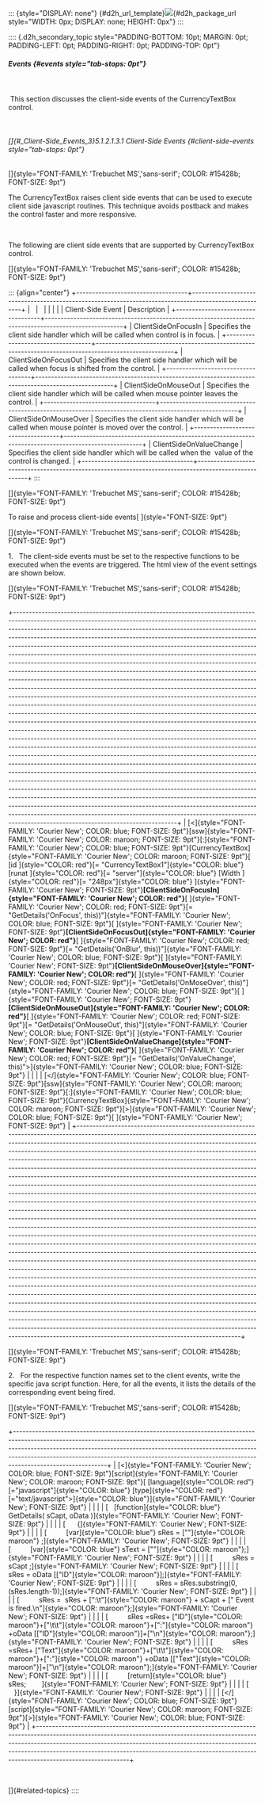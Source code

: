 ::: {style="DISPLAY: none"}
[](ms-xhelp:///?Id=d2h_url_template){#d2h_url_template}![](!package_url!){#d2h_package_url style="WIDTH: 0px; DISPLAY: none; HEIGHT: 0px"}
:::

:::: {.d2h_secondary_topic style="PADDING-BOTTOM: 10pt; MARGIN: 0pt; PADDING-LEFT: 0pt; PADDING-RIGHT: 0pt; PADDING-TOP: 0pt"}
##### Events {#events style="tab-stops: 0pt"}

 

 This section discusses the client-side events of the CurrencyTextBox control.

 

###### []{#_Client-Side_Events_3}5.1.2.1.3.1 Client-Side Events {#client-side-events style="tab-stops: 0pt"}

[]{style="FONT-FAMILY: 'Trebuchet MS','sans-serif'; COLOR: #15428b; FONT-SIZE: 9pt"} 

The CurrencyTextBox raises client side events that can be used to execute client side javascript routines. This technique avoids postback and makes the control faster and more responsive.

 

The following are client side events that are supported by CurrencyTextBox control.

[]{style="FONT-FAMILY: 'Trebuchet MS','sans-serif'; COLOR: #15428b; FONT-SIZE: 9pt"} 

::: {align="center"}
+-----------------------------------+------------------------------------------------------------------------------------------------------+
|                                   |                                                                                                      |
|                                   |                                                                                                      |
| Client-Side Event                 | Description                                                                                          |
+-----------------------------------+------------------------------------------------------------------------------------------------------+
| ClientSideOnFocusIn               | Specifies the client side handler which will be called when control is in focus.                     |
+-----------------------------------+------------------------------------------------------------------------------------------------------+
| ClientSideOnFocusOut              | Specifies the client side handler which will be called when focus is shifted from the control.       |
+-----------------------------------+------------------------------------------------------------------------------------------------------+
| ClientSideOnMouseOut              | Specifies the client side handler which will be called when mouse pointer leaves the control.        |
+-----------------------------------+------------------------------------------------------------------------------------------------------+
| ClientSideOnMouseOver             | Specifies the client side handler which will be called when mouse pointer is moved over the control. |
+-----------------------------------+------------------------------------------------------------------------------------------------------+
| ClientSideOnValueChange           | Specifies the client side handler which will be called when the  value of the control is changed.    |
+-----------------------------------+------------------------------------------------------------------------------------------------------+
:::

[]{style="FONT-FAMILY: 'Trebuchet MS','sans-serif'; COLOR: #15428b; FONT-SIZE: 9pt"} 

To raise and process client-side events[ ]{style="FONT-SIZE: 9pt"}

[]{style="FONT-FAMILY: 'Trebuchet MS','sans-serif'; COLOR: #15428b; FONT-SIZE: 9pt"} 

1.   The client-side events must be set to the respective functions to be executed when the events are triggered. The html view of the event settings are shown below.

[]{style="FONT-FAMILY: 'Trebuchet MS','sans-serif'; COLOR: #15428b; FONT-SIZE: 9pt"} 

+---------------------------------------------------------------------------------------------------------------------------------------------------------------------------------------------------------------------------------------------------------------------------------------------------------------------------------------------------------------------------------------------------------------------------------------------------------------------------------------------------------------------------------------------------------------------------------------------------------------------------------------------------------------------------------------------------------------------------------------------------------------------------------------------------------------------------------------------------------------------------------------------------------------------------------------------------------------------------------------------------------------------------------------------------------------------------------------------------------------------------------------------------------------------------------------------------------------------------------------------------------------------------------------------------------------------------------------------------------------------------------------------------------------------------------------------------------------------------------------------------------------------------------------------------------------------------------------------------------------------------------------------------------------------------------------------------------------------------------------------------------------------------------------------------------------------------------------------------------------------------------------------------------------------------------------------------------------------------------------------------------------------------------------------------------------------------------+
| [\<]{style="FONT-FAMILY: 'Courier New'; COLOR: blue; FONT-SIZE: 9pt"}[ssw]{style="FONT-FAMILY: 'Courier New'; COLOR: maroon; FONT-SIZE: 9pt"}[:]{style="FONT-FAMILY: 'Courier New'; COLOR: blue; FONT-SIZE: 9pt"}[CurrencyTextBox]{style="FONT-FAMILY: 'Courier New'; COLOR: maroon; FONT-SIZE: 9pt"}[ [id ]{style="COLOR: red"}[= \"CurrencyTextBox1\"]{style="COLOR: blue"} [runat ]{style="COLOR: red"}[= \"server\"]{style="COLOR: blue"} [Width ]{style="COLOR: red"}[= \"248px\"]{style="COLOR: blue"} ]{style="FONT-FAMILY: 'Courier New'; FONT-SIZE: 9pt"}**[ClientSideOnFocusIn]{style="FONT-FAMILY: 'Courier New'; COLOR: red"}**[ ]{style="FONT-FAMILY: 'Courier New'; COLOR: red; FONT-SIZE: 9pt"}[= \"GetDetails(\'OnFocus\', this))\"]{style="FONT-FAMILY: 'Courier New'; COLOR: blue; FONT-SIZE: 9pt"}[ ]{style="FONT-FAMILY: 'Courier New'; FONT-SIZE: 9pt"}**[ClientSideOnFocusOut]{style="FONT-FAMILY: 'Courier New'; COLOR: red"}**[ ]{style="FONT-FAMILY: 'Courier New'; COLOR: red; FONT-SIZE: 9pt"}[= \"GetDetails(\'OnBlur\', this))\"]{style="FONT-FAMILY: 'Courier New'; COLOR: blue; FONT-SIZE: 9pt"}[ ]{style="FONT-FAMILY: 'Courier New'; FONT-SIZE: 9pt"}**[ClientSideOnMouseOver]{style="FONT-FAMILY: 'Courier New'; COLOR: red"}**[ ]{style="FONT-FAMILY: 'Courier New'; COLOR: red; FONT-SIZE: 9pt"}[= \"GetDetails(\'OnMoseOver\', this)\"]{style="FONT-FAMILY: 'Courier New'; COLOR: blue; FONT-SIZE: 9pt"}[ ]{style="FONT-FAMILY: 'Courier New'; FONT-SIZE: 9pt"}**[ClientSideOnMouseOut]{style="FONT-FAMILY: 'Courier New'; COLOR: red"}**[ ]{style="FONT-FAMILY: 'Courier New'; COLOR: red; FONT-SIZE: 9pt"}[= \"GetDetails(\'OnMouseOut\', this)\"]{style="FONT-FAMILY: 'Courier New'; COLOR: blue; FONT-SIZE: 9pt"}[ ]{style="FONT-FAMILY: 'Courier New'; FONT-SIZE: 9pt"}**[ClientSideOnValueChange]{style="FONT-FAMILY: 'Courier New'; COLOR: red"}**[ ]{style="FONT-FAMILY: 'Courier New'; COLOR: red; FONT-SIZE: 9pt"}[= \"GetDetails(\'OnValueChange\', this)\"\>]{style="FONT-FAMILY: 'Courier New'; COLOR: blue; FONT-SIZE: 9pt"} |
|                                                                                                                                                                                                                                                                                                                                                                                                                                                                                                                                                                                                                                                                                                                                                                                                                                                                                                                                                                                                                                                                                                                                                                                                                                                                                                                                                                                                                                                                                                                                                                                                                                                                                                                                                                                                                                                                                                                                                                                                                                                                                 |
| [\</]{style="FONT-FAMILY: 'Courier New'; COLOR: blue; FONT-SIZE: 9pt"}[ssw]{style="FONT-FAMILY: 'Courier New'; COLOR: maroon; FONT-SIZE: 9pt"}[:]{style="FONT-FAMILY: 'Courier New'; COLOR: blue; FONT-SIZE: 9pt"}[CurrencyTextBox]{style="FONT-FAMILY: 'Courier New'; COLOR: maroon; FONT-SIZE: 9pt"}[\>]{style="FONT-FAMILY: 'Courier New'; COLOR: blue; FONT-SIZE: 9pt"}[ ]{style="FONT-FAMILY: 'Courier New'; FONT-SIZE: 9pt"}                                                                                                                                                                                                                                                                                                                                                                                                                                                                                                                                                                                                                                                                                                                                                                                                                                                                                                                                                                                                                                                                                                                                                                                                                                                                                                                                                                                                                                                                                                                                                                                                                                              |
+---------------------------------------------------------------------------------------------------------------------------------------------------------------------------------------------------------------------------------------------------------------------------------------------------------------------------------------------------------------------------------------------------------------------------------------------------------------------------------------------------------------------------------------------------------------------------------------------------------------------------------------------------------------------------------------------------------------------------------------------------------------------------------------------------------------------------------------------------------------------------------------------------------------------------------------------------------------------------------------------------------------------------------------------------------------------------------------------------------------------------------------------------------------------------------------------------------------------------------------------------------------------------------------------------------------------------------------------------------------------------------------------------------------------------------------------------------------------------------------------------------------------------------------------------------------------------------------------------------------------------------------------------------------------------------------------------------------------------------------------------------------------------------------------------------------------------------------------------------------------------------------------------------------------------------------------------------------------------------------------------------------------------------------------------------------------------------+

[]{style="FONT-FAMILY: 'Trebuchet MS','sans-serif'; COLOR: #15428b; FONT-SIZE: 9pt"} 

2.   For the respective function names set to the client events, write the specific java script function. Here, for all the events, it lists the details of the corresponding event being fired.

[]{style="FONT-FAMILY: 'Trebuchet MS','sans-serif'; COLOR: #15428b; FONT-SIZE: 9pt"} 

+-----------------------------------------------------------------------------------------------------------------------------------------------------------------------------------------------------------------------------------------------------------------------------------------------------------------------------------------------------+
| [\<]{style="FONT-FAMILY: 'Courier New'; COLOR: blue; FONT-SIZE: 9pt"}[script]{style="FONT-FAMILY: 'Courier New'; COLOR: maroon; FONT-SIZE: 9pt"}[ [language]{style="COLOR: red"}[=\"javascript\"]{style="COLOR: blue"} [type]{style="COLOR: red"}[=\"text/javascript\"\>]{style="COLOR: blue"}]{style="FONT-FAMILY: 'Courier New'; FONT-SIZE: 9pt"} |
|                                                                                                                                                                                                                                                                                                                                                     |
| [   [function]{style="COLOR: blue"} GetDetails( sCapt, oData )]{style="FONT-FAMILY: 'Courier New'; FONT-SIZE: 9pt"}                                                                                                                                                                                                                                 |
|                                                                                                                                                                                                                                                                                                                                                     |
| [      {]{style="FONT-FAMILY: 'Courier New'; FONT-SIZE: 9pt"}                                                                                                                                                                                                                                                                                       |
|                                                                                                                                                                                                                                                                                                                                                     |
| [          [var]{style="COLOR: blue"} sRes = [\"\"]{style="COLOR: maroon"} ;]{style="FONT-FAMILY: 'Courier New'; FONT-SIZE: 9pt"}                                                                                                                                                                                                                   |
|                                                                                                                                                                                                                                                                                                                                                     |
| [          [var]{style="COLOR: blue"} sText = [\"\"]{style="COLOR: maroon"};]{style="FONT-FAMILY: 'Courier New'; FONT-SIZE: 9pt"}                                                                                                                                                                                                                   |
|                                                                                                                                                                                                                                                                                                                                                     |
| [          sRes = sCapt ;]{style="FONT-FAMILY: 'Courier New'; FONT-SIZE: 9pt"}                                                                                                                                                                                                                                                                      |
|                                                                                                                                                                                                                                                                                                                                                     |
| [          sRes = oData \[[\"ID\"]{style="COLOR: maroon"}\];]{style="FONT-FAMILY: 'Courier New'; FONT-SIZE: 9pt"}                                                                                                                                                                                                                                   |
|                                                                                                                                                                                                                                                                                                                                                     |
| [          sRes = sRes.substring(0,(sRes.length-1));]{style="FONT-FAMILY: 'Courier New'; FONT-SIZE: 9pt"}                                                                                                                                                                                                                                           |
|                                                                                                                                                                                                                                                                                                                                                     |
| [          sRes =  sRes + [\":\\t\"]{style="COLOR: maroon"} + sCapt + [\" Event is fired.\\n\"]{style="COLOR: maroon"};]{style="FONT-FAMILY: 'Courier New'; FONT-SIZE: 9pt"}                                                                                                                                                                        |
|                                                                                                                                                                                                                                                                                                                                                     |
| [          sRes =sRes+ [\"ID\"]{style="COLOR: maroon"}+[\"\\t\\t\"]{style="COLOR: maroon"}+[\":\"]{style="COLOR: maroon"} +oData \[[\"ID\"]{style="COLOR: maroon"}\]+[\"\\n\"]{style="COLOR: maroon"};]{style="FONT-FAMILY: 'Courier New'; FONT-SIZE: 9pt"}                                                                                         |
|                                                                                                                                                                                                                                                                                                                                                     |
| [          sRes =sRes+ [\"Text\"]{style="COLOR: maroon"}+[\"\\t\\t\"]{style="COLOR: maroon"}+[\":\"]{style="COLOR: maroon"} +oData \[[\"Text\"]{style="COLOR: maroon"}\]+[\"\\n\"]{style="COLOR: maroon"};]{style="FONT-FAMILY: 'Courier New'; FONT-SIZE: 9pt"}                                                                                     |
|                                                                                                                                                                                                                                                                                                                                                     |
| [          [return]{style="COLOR: blue"} sRes;        ]{style="FONT-FAMILY: 'Courier New'; FONT-SIZE: 9pt"}                                                                                                                                                                                                                                         |
|                                                                                                                                                                                                                                                                                                                                                     |
| [      }]{style="FONT-FAMILY: 'Courier New'; FONT-SIZE: 9pt"}                                                                                                                                                                                                                                                                                       |
|                                                                                                                                                                                                                                                                                                                                                     |
| [\</]{style="FONT-FAMILY: 'Courier New'; COLOR: blue; FONT-SIZE: 9pt"}[script]{style="FONT-FAMILY: 'Courier New'; COLOR: maroon; FONT-SIZE: 9pt"}[\>]{style="FONT-FAMILY: 'Courier New'; COLOR: blue; FONT-SIZE: 9pt"}                                                                                                                              |
+-----------------------------------------------------------------------------------------------------------------------------------------------------------------------------------------------------------------------------------------------------------------------------------------------------------------------------------------------------+

 

[]{#related-topics}
::::

